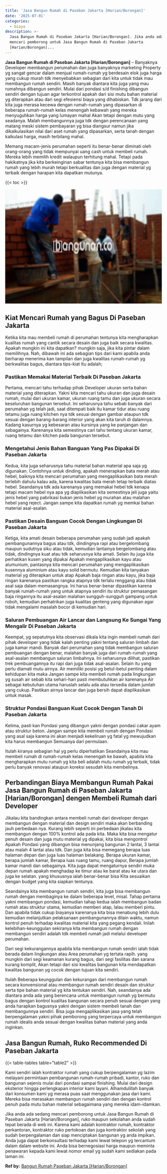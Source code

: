 ```yaml
---
title: 'Jasa Bangun Rumah di Paseban Jakarta [Harian/Borongan]'
date: '2025-07-01'
categories:
  - biaya
description: >-
  Jasa Bangun Rumah di Paseban Jakarta [Harian/Borongan]. Jika anda ada sedang
  mencari pemborong untuk Jasa Bangun Rumah di Paseban Jakarta
  [Harian/Borongan]...
---
```


**Jasa Bangun Rumah di Paseban Jakarta \[Harian/Borongan\]** – Banyaknya Developer membangun perumahan dan juga banyaknya marketing Property yg sangat gencar dalam menjual rumah-rumah yg berdesain elok juga harga yang cukup murah tdk menyebabkan sebagian dari kita untuk tidak mau membangun rumah sendiri. Masih banyak diantara kita juga yang mau rumahnya dibangun sendiri. Mulai dari pondasi s/d finishing dibangun sendiri dengan tujuan agar terkontrol apakah dari sisi mutu bahan material yg diterapkan atau dari segi efesiensi biaya yang dihabiskan. Tdk jarang dari kita juga merasa kecewa dengan rumah-rumah yang dipasarkan di beberapa rumah-rumah kelas menengah kebawah yang mereka menyuguhkan harga yang lumayan mahal Akan tetapi dengan mutu yang seadanya. Malah membangunnya juga tdk dengan perencanaan yang matang meski sistem pembayaran yg bisa diangsur namun jika dikalkulasikan nilai dari aset rumah yang dipasarkan, serta tanah dengan kalkulasi harga, masih terbilang mahal.

Memang macam-jenis perumahan seperti itu benar-benar diminati oleh orang-orang yang tidak mempunyai uang cash untuk membeli rumah. Mereka lebih memilih kredit walaupun terhitung mahal. Tetapi pada hakikatnya jika kita berkeinginan sabar tentunya kita bisa membangun rumah yang lebih murah tetapi berkualitas dan juga dengan material yg terbaik dengan harapan kita dapatkan mutunya.

{{< toc >}}

![Jasa Bangun Rumah di Paseban Jakarta [Harian/Borongan]](/images/borong-bangunan-41.png)

## Kiat Mencari Rumah yang Bagus Di Paseban Jakarta

Ketika kita mau membeli rumah di perumahan tentunya kita mengharapkan kualitas rumah yang cantik secara desain dan juga baik secara kwalitas. Apakah mungkin ini kita dapatkan? mungkin saja, jika kita pintar dalam memilihnya. Nah, dibawah ini ada sebagian tips dari kami apabila anda berharap menerima kan tampilan dan juga kwalitas rumah-rumah yg berkwalitas bagus, diantara tips-kiat Itu adalah;

### Pastikan Memakai Material Terbaik Di Paseban Jakarta

Pertama, mencari tahu terhadap pihak Developer ukuran serta bahan material yang diterapkan. Yakni kita mencari tahu ukuran dan juga desain rumah, mulai dari ukuran kamar, ukuran ruang tamu dan juga ukuran secara keseluruhan bangunan tersebut. Ini seharusnya tahu sebab banyak dari perumahan yg telah jadi, saat ditempati baik itu kamar tidur atau ruang tetamu juga ruang kitchen nya tdk sesuai dengan gambar ataupun tdk sesuai dengan barang-barang interior yang akan kita taruh di dalamnya. Kadang kasurnya yg kebesaran atau kursinya yang ke panjangan dan sebagainya. Karenanya kita semestinya cari tahu tentang ukuran kamar, ruang tetamu dan kitchen pada bangunan tersebut.

### Mengetahui Jenis Bahan Banguan Yang Pas Dipakai Di Paseban Jakarta

Kedua, kita juga seharusnya tahu material bahan material apa saja yg digunakan. Contohnya untuk dinding, apakah menerapkan bata merah atau hebel, baiknya kita mencari perumahan yang mengaplikasikan bata merah terlebih dahulu kalau ada, karena kwalitas bata merah tetap terbaik diatas hebel. Seandainya tdk ada karenanya yang memakai hebel tdk kenapa tetapi macam hebel nya apa yg diaplikasikan kita semestinya jeli juga yaitu jenis hebel yang pabrikasi bukan jenis hebel yg murahan atau malahan hebel yang reject. Jangan sampe kita dapatkan rumah yg memkai bahan material asal-asalan.

### Pastikan Desain Banguan Cocok Dengan Lingkungan Di Paseban Jakarta

Ketiga, kita amati desain beberapa perumahan yang sudah jadi apakah pembangunannya bagus atau tdk, dindingnya rapi atau bergelombang maupun sudutnya siku atau tidak, kemudian lantainya bergelombang atau tidak, dindingnya kuat atau tdk seharusnya kita amati. Selain itu juga kita perhatikan kusen yang dipakai Apakah mengaplikasikan kayu atau alumunium, pantasnya kita mencari perumahan yang mengaplikasikan kusennya aluminium atau kayu solid bermutu. Kemudian kita tanyakan material yg diterapkan untuk atap Apakah baja ringan atau kayu, jika baja ringan karenanya pastikan rangka atapnya tdk terlalu renggang atau tidak asal saja dalam memasangnya. Ini harus benar-benar dipastikan karena banyak rumah-rumah yang untuk atapnya sendiri itu struktur pemasangan baja ringannya itu asal-asalan malahan sungguh-sungguh gampang untuk roboh, kemudian perhatrikan juga kualitas genteng yang digunakan agar tidak mengalami masalah bocor di kemudian hari.

### Saluran Pembuangan Air Lancar dan Langsung Ke Sungai Yang Mengalir Di Paseban Jakarta

Keempat, yg sepatutnya kita observasi dikala kita ingin membeli rumah dari pihak developer yang tidak kalah penting yakni tentang saluran limbah dan juga kamar mandi. Banyak dari perumahan yang tidak membangun saluran pembuangan dengan benar, malahan banyak juga dari rumah-rumah yang asal-asalan membangun saluran limbahnya. Ini seharusnya dilihat, pastikan trek pembuangannya itu rapi dan juga tidak asal-asalan. Selain itu yang perlu diamati mutu airnya. Air memiliki posisi yg betul-betul penting dalam kehidupan kita maka Jangan sampe kita membeli rumah pada lingkungan yg susah air sebab kita sehari-hari pasti membutuhkan air karenanya Air sebagai kebutuhan utama haruslah selalu ada atau tersedia dalam jumlah yang cukup. Pastikan airnya lancar dan juga bersih dapat diaplikasikan untuk masak.

### Struktur Pondasi Banguan Kuat Cocok Dengan Tanah Di Paseban Jakarta

Kelima, pasti kan Pondasi yang dibangun yakni dengan pondasi cakar ayam atau struktur beton. Jangan sampe kita membeli rumah dengan Pondasi yang asal saja karena ini akan menjadi kekeliruan yg fatal yg mewujudkan kita harus membangun Semuanya dari permulaan.

Itulah kiranya sebagian hal yg perlu diperhatikan Seandainya kita mau membeli rumah di rumah-rumah kelas menengah ke bawah, apabila kita mengharapkan mutu rumah yg kita beli adalah mutu rumah yg terbaik, tidak perlu banyak renovasi ataupun koreksi sesudah kita membelinya.

## Perbandingan Biaya Membangun Rumah Pakai Jasa Bangun Rumah di Paseban Jakarta \[Harian/Borongan\] dengen Membeli Rumah dari Developer

Jikalau kita bandingkan antara membeli rumah dari developer dengan membangun dengan material dan design sendiri maka akan berbanding jauh perbedaan nya. Kurang lebih seperti ini perbedaan jikalau kita membangun dengan 100% kontrol ada pada kita. Maka kita bisa mengatur penuh desain dan juga mutu material yg dipakai, kita bisa mengontrol Apakah Pondasi yang dibangun bisa menunjang bangunan 2 lantai, 3 lantai atau malah 4 lantai atau tdk. Dan juga kita bisa memegang berapa luas halaman depan dan juga luas halaman belakang. Berapa ukuran kamar, berapa jumlah kamar, Berapa luas ruang tamu, ruang dapur, Berapa jumlah kamar mandi dan sebagainya. Kita juga dapat mengaturnya sendiri muka depan rumah apakah menghadap ke timur atau ke barat atau ke utara dan juga ke selatan. yang khususnya ialah benar-benar bisa Kita sesuaikan dengan budget yang kita siapkan tentunya.

Seandainya kita membangun rumah sendiri, kita juga bisa membangun rumah dengan membaginya ke dalam beberapa level, misal. Tahap pertama yakni membangun pondasi, kemudian tahap kedua ialah membangun badan rumah atau struktur utama, kemudian memberi atap, lalau memberi pintu. Dan apabila tidak cukup biayanya karenanya kita bisa menabung lebih dulu kemudian melanjutkan pelaksanaan pembangunannya dilain waktu, namun kontrol penuh terhadap kwalitas material kita yang pegang kendali. Inilah kelebihan-keunggulan sekiranya kita membangun rumah dengan membangun sendiri adalah tdk membeli rumah jadi melalui developer perumahan.

Dari segi kekurangannya apabila kita membangun rumah sendiri ialah tidak berada dalam lingkungan atau Area perumahan yg tertata rapih. yang mungkin dari segi keamanan kurang bagus, dari segi fasilitas dan sarana kurang komplit, Akan tetapi dari sisi kwalitas bangunan kita mendapatkan kwalitas bangunan yg cocok dengan tujuan kita sendiri.

Itulah Beberapa keunggulan dan kekurangan dari membangun rumah secara konvensional atau membangun rumah sendiri desain dan struktur serta tipe bahan material yg kita tentukan sendiri. Nah, seandainya ada diantara anda ada yang berencana untuk membangun rumah yg bermutu bagus dengan kontrol kualitas bangunan secara penuh sesuai dengan yang anda harapkan bagusnya yakni dengan sistem membeli tanah dan membangunnya sendiri. Bisa juga mengaplikasikan jasa yang telah berpengalaman yakni pihak pemborong yang terpercaya untuk membangun rumah idealis anda sesuai dengan kwalitas bahan material yang anda inginkan.

## Jasa Bangun Rumah, Ruko Recommended Di Paseban Jakarta

{{< table-tables table="table2" >}}

Kami sendiri ialah kontraktor rumah yang cukup berpengalaman yg lazim melayani permintaan pembangunan rumah-rumah pribadi, kantor, ruko dan bangunan sejenis mulai dari pondasi sampai finishing. Mulai dari design eksterior hingga perlengkapan interior kami layani. Alhamdulillah banyak dari konsumen kami yg merasa puas saat menggunakan jasa dari kami. Mereka bisa merasakan membangun rumah sendiri dan dengan kontrol penuh pada mutu bahan material sebagaimana yang mereka idam-idamkan.

Jika anda ada sedang mencari pemborong untuk Jasa Bangun Rumah di Paseban Jakarta \[Harian/Borongan\], ruko maupun sekolahan anda sudah tepat berada di web ini. Karena kami adalah kontraktor rumah, kontraktor perkantoran, kontraktor ruko pertokoan dan juga kontraktor sekolah yang sudah berpengalaman dan siap menciptakan bangunan yg anda impikan. Anda juga dapat berkonsultasi terhadap kami lewat telepon yg tercantum dalam dalam website ini. Anda bisa bernegosiasi harga maupun meminta penawaran kepada kami lewat nomor email yg sudah kami sediakan pada laman ini.

**Ref by:** [Bangun Rumah Paseban Jakarta [Harian/Borongan]](https://id.wikipedia.org/wiki/Bangun)
